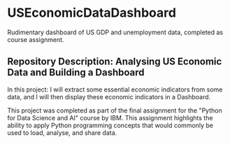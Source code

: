 # USEconomicDataDashboard
Rudimentary dashboard of US GDP and unemployment data, completed as course assignment.

## Repository Description: Analysing US Economic Data and Building a Dashboard
In this project: I will extract some essential economic indicators from some data, and I will then display these economic indicators in a Dashboard.

This project was completed as part of the final assignment for the "Python for Data Science and AI" course by IBM.
This assignment highlights the ability to apply Python programming concepts that would commonly be used to load, analyse, and share data.
